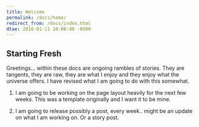 ```yaml
---
title: Welcome
permalink: /docs/home/
redirect_from: /docs/index.html
dtae: 2018-01-11 10:08:40 -0500
---
```


## Starting Fresh

Greetings... within these docs are ongoing rambles of stories. 
They are tangents, they are raw, they are what I enjoy and they enjoy what the universe offers.
I have revised what I am going to do with this somewhat. 

1. I am going to be working on the page layout heavily for the next few weeks. This was a template originally and I want it to be mine.

1. I am going to release possibly a post, every week.. might be an update on what I am working on. Or a story post.

